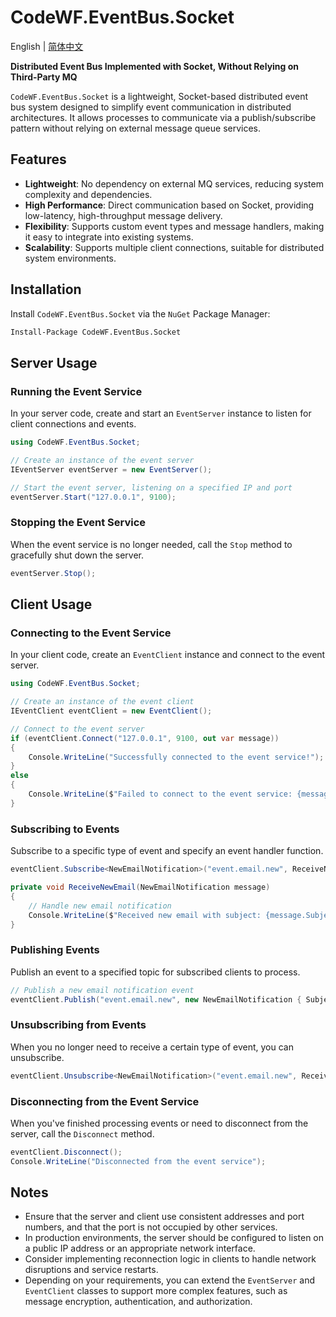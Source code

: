 # CodeWF.EventBus.Socket
English | [简体中文](README-zh_CN.md)

**Distributed Event Bus Implemented with Socket, Without Relying on Third-Party MQ**

`CodeWF.EventBus.Socket` is a lightweight, Socket-based distributed event bus system designed to simplify event communication in distributed architectures. It allows processes to communicate via a publish/subscribe pattern without relying on external message queue services.

## Features

- **Lightweight**: No dependency on external MQ services, reducing system complexity and dependencies.
- **High Performance**: Direct communication based on Socket, providing low-latency, high-throughput message delivery.
- **Flexibility**: Supports custom event types and message handlers, making it easy to integrate into existing systems.
- **Scalability**: Supports multiple client connections, suitable for distributed system environments.

## Installation

Install `CodeWF.EventBus.Socket` via the `NuGet` Package Manager:

```bash
Install-Package CodeWF.EventBus.Socket
```

## Server Usage

### Running the Event Service

In your server code, create and start an `EventServer` instance to listen for client connections and events.

```csharp
using CodeWF.EventBus.Socket;

// Create an instance of the event server
IEventServer eventServer = new EventServer();

// Start the event server, listening on a specified IP and port
eventServer.Start("127.0.0.1", 9100);
```

### Stopping the Event Service

When the event service is no longer needed, call the `Stop` method to gracefully shut down the server.

```csharp
eventServer.Stop();
```

## Client Usage

### Connecting to the Event Service

In your client code, create an `EventClient` instance and connect to the event server.

```csharp
using CodeWF.EventBus.Socket;

// Create an instance of the event client
IEventClient eventClient = new EventClient();

// Connect to the event server
if (eventClient.Connect("127.0.0.1", 9100, out var message))
{
    Console.WriteLine("Successfully connected to the event service!");
}
else
{
    Console.WriteLine($"Failed to connect to the event service: {message}");
}
```

### Subscribing to Events

Subscribe to a specific type of event and specify an event handler function.

```csharp
eventClient.Subscribe<NewEmailNotification>("event.email.new", ReceiveNewEmail);

private void ReceiveNewEmail(NewEmailNotification message)
{
    // Handle new email notification
    Console.WriteLine($"Received new email with subject: {message.Subject}");
}
```

### Publishing Events

Publish an event to a specified topic for subscribed clients to process.

```csharp
// Publish a new email notification event
eventClient.Publish("event.email.new", new NewEmailNotification { Subject = "Congratulations on Winning the GitHub First Prize", Content = "We're thrilled to inform you that you've won...", SendTime = new DateTime(2024, 7, 27) });
```

### Unsubscribing from Events

When you no longer need to receive a certain type of event, you can unsubscribe.

```csharp
eventClient.Unsubscribe<NewEmailNotification>("event.email.new", ReceiveNewEmail);
```

### Disconnecting from the Event Service

When you've finished processing events or need to disconnect from the server, call the `Disconnect` method.

```csharp
eventClient.Disconnect();
Console.WriteLine("Disconnected from the event service");
```

## Notes

- Ensure that the server and client use consistent addresses and port numbers, and that the port is not occupied by other services.
- In production environments, the server should be configured to listen on a public IP address or an appropriate network interface.
- Consider implementing reconnection logic in clients to handle network disruptions and service restarts.
- Depending on your requirements, you can extend the `EventServer` and `EventClient` classes to support more complex features, such as message encryption, authentication, and authorization.